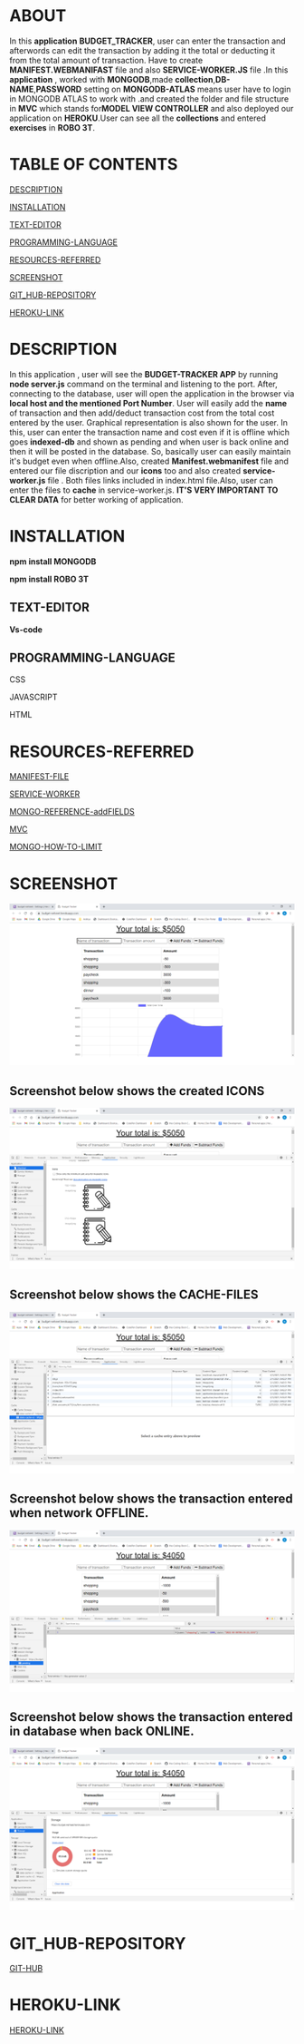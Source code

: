 # ABOUT 
In this **application** **BUDGET_TRACKER**, user can enter the transaction and afterwords can edit the transaction by adding it the total or deducting it from the total amount of transaction. Have to create  **MANIFEST.WEBMANIFAST** file and also **SERVICE-WORKER.JS** file .In this **application** , worked with **MONGODB**,made **collection**,**DB-NAME**,**PASSWORD** setting on **MONGODB-ATLAS** means user have to login in MONGODB ATLAS to work with .and created the folder and file structure in **MVC** which stands for**MODEL VIEW CONTROLLER**  and also deployed our application on **HEROKU**.User can see all the **collections** and entered **exercises** in **ROBO 3T**.


# TABLE OF CONTENTS
[ DESCRIPTION](#DESCRIPTION)

[INSTALLATION](#INSTALLATION)

[TEXT-EDITOR](#TEXT-EDITOR)

[PROGRAMMING-LANGUAGE](#PROGRAMMING-LANGUAGE)

[RESOURCES-REFERRED](#RESOURCES-REFERRED)

[SCREENSHOT](#SCREENSHOT)

[GIT_HUB-REPOSITORY](#GIT_HUB-REPOSITORY)

[ HEROKU-LINK](#HEROKU-LINK) 










# DESCRIPTION

In this application , user will see the **BUDGET-TRACKER APP** by running
**node server.js** command on the terminal and listening to the port.
After,  connecting to the database, user will open the application in the browser
via **local host and the mentioned Port Number**. User will easily add the **name** of transaction and then add/deduct transaction cost from the total cost entered by the user. Graphical representation is also shown for the user. In this, user can enter the transaction name and cost even if it is offline which goes **indexed-db** and shown as pending and when user is back online and then it will be posted in the database. So, basically user can easily maintain it's budget even when offline.Also, created **Manifest.webmanifest** file and entered our file discription and our **icons** too and also created **service-worker.js** file . Both files links included in index.html file.Also, user can enter the files to **cache** in service-worker.js. **IT'S VERY IMPORTANT TO CLEAR DATA** for better working of application.

# INSTALLATION

**npm install MONGODB**

**npm install ROBO 3T**






## TEXT-EDITOR
**Vs-code**

## PROGRAMMING-LANGUAGE

CSS

JAVASCRIPT

HTML 

# RESOURCES-REFERRED
[MANIFEST-FILE](https://web.dev/add-manifest/)

[SERVICE-WORKER](https://developers.google.com/web/fundamentals/primers/service-workers)

[MONGO-REFERENCE-addFIELDS](https://docs.mongodb.com/manual/reference/operator/aggregation/addFields/#pipe._S_addFields)

[MVC](https://www.tutorialspoint.com/mvc_framework/mvc_framework_introduction.htm)

[MONGO-HOW-TO-LIMIT](https://stackoverflow.com/questions/5830513/how-do-i-limit-the-number-of-returned-items)


# SCREENSHOT
![SCREEN-SHOT1](public/images/bud1.png)

## Screenshot below shows the created **ICONS**

![SCREEN-SHOT2](public/images/bud2.png)


## Screenshot below shows the **CACHE-FILES**

![SCREEN-SHOT3](public/images/bud3.png)


## Screenshot below shows the transaction entered when network OFFLINE.

![SCREEN-SHOT4](public/images/pending.png)


## Screenshot below shows the transaction entered in database when back ONLINE.
![SCREEN-SHOT4](public/images/enter.png)


# GIT_HUB-REPOSITORY
[GIT-HUB](https://github.com/nehreetkaur/budget-tracker)

# HEROKU-LINK
[HEROKU-LINK](https://budget-nehreet.herokuapp.com/)

